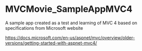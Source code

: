 # MVCMovie_SampleAppMVC4
A sample app created as a test and learning of MVC 4 based on specifications from Microsoft website

https://docs.microsoft.com/en-us/aspnet/mvc/overview/older-versions/getting-started-with-aspnet-mvc4/
